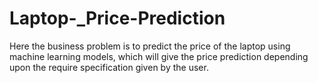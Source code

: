 # Laptop-_Price-Prediction
Here the business problem is to predict the price of the laptop using machine learning models, which will give the price prediction depending upon the require specification given by the user. 
